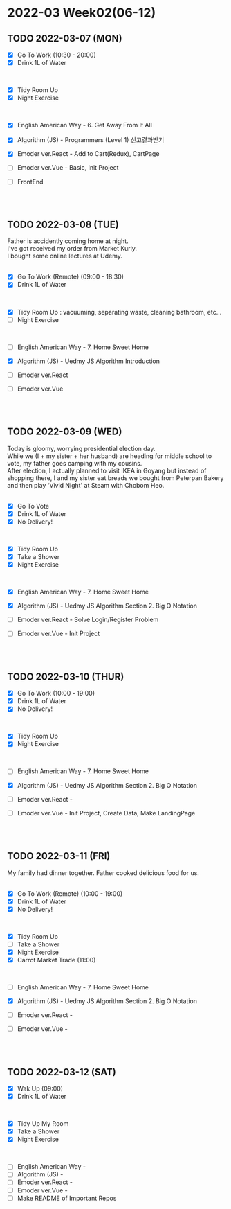 # 2022-03 Week02(06-12) 

## TODO 2022-03-07 (MON)

- [x] Go To Work (10:30 - 20:00)
- [x] Drink 1L of Water
<br>

- [x] Tidy Room Up
- [x] Night Exercise 
<br>

- [x] English American Way - 6. Get Away From It All
- [x] Algorithm (JS) - Programmers (Level 1) 신고결과받기
- [x] Emoder ver.React - Add to Cart(Redux), CartPage 
- [ ] Emoder ver.Vue - Basic, Init Project
- [ ] FrontEnd 



<br><br>

## TODO 2022-03-08 (TUE)

Father is accidently coming home at night.
<br>
I've got received my order from Market Kurly. 
<br>
I bought some online lectures at Udemy. 
<br><br>

- [x] Go To Work (Remote) (09:00 - 18:30)
- [x] Drink 1L of Water
<br>

- [x] Tidy Room Up : vacuuming, separating waste, cleaning bathroom, etc...
- [ ] Night Exercise 
<br>

- [ ] English American Way - 7. Home Sweet Home
- [x] Algorithm (JS) - Uedmy JS Algorithm Introduction
- [ ] Emoder ver.React 
- [ ] Emoder ver.Vue



<br><br>

## TODO 2022-03-09 (WED)

Today is gloomy, worrying presidential election day. 
<br>
While we (I + my sister + her husband) are heading for middle school to vote, my father goes camping with my cousins.
<br>
After election, I actually planned to visit IKEA in Goyang but instead of shopping there, I and my sister eat breads we bought from Peterpan Bakery and then play 'Vivid Night' at Steam with Chobom Heo. 
<br><br>

- [x] Go To Vote
- [x] Drink 1L of Water
- [x] No Delivery! 
<br>

- [x] Tidy Room Up
- [x] Take a Shower
- [x] Night Exercise 
<br>

- [x] English American Way - 7. Home Sweet Home
- [x] Algorithm (JS) - Uedmy JS Algorithm Section 2. Big O Notation 
- [ ] Emoder ver.React - Solve Login/Register Problem 
- [ ] Emoder ver.Vue - Init Project



<br><br>

## TODO 2022-03-10 (THUR)

- [x] Go To Work (10:00 - 19:00)
- [x] Drink 1L of Water
- [x] No Delivery! 
<br>

- [x] Tidy Room Up
- [x] Night Exercise 
<br>

- [ ] English American Way - 7. Home Sweet Home
- [x] Algorithm (JS) - Uedmy JS Algorithm Section 2. Big O Notation 
- [ ] Emoder ver.React -  
- [ ] Emoder ver.Vue - Init Project, Create Data, Make LandingPage 



<br><br>

## TODO 2022-03-11 (FRI)

My family had dinner together. Father cooked delicious food for us. 
<br><br>

- [x] Go To Work (Remote) (10:00 - 19:00)
- [x] Drink 1L of Water
- [x] No Delivery! 
<br>

- [x] Tidy Room Up
- [ ] Take a Shower
- [x] Night Exercise 
- [x] Carrot Market Trade (11:00)
<br>

- [ ] English American Way - 7. Home Sweet Home
- [x] Algorithm (JS) - Uedmy JS Algorithm Section 2. Big O Notation 
- [ ] Emoder ver.React -  
- [ ] Emoder ver.Vue - 



<br><br>

## TODO 2022-03-12 (SAT)

- [x] Wak Up (09:00)
- [x] Drink 1L of Water
<br>

- [x] Tidy Up My Room
- [x] Take a Shower
- [x] Night Exercise 
<br>

- [ ] English American Way - 
- [ ] Algorithm (JS) - 
- [ ] Emoder ver.React - 
- [ ] Emoder ver.Vue - 
- [ ] Make README of Important Repos